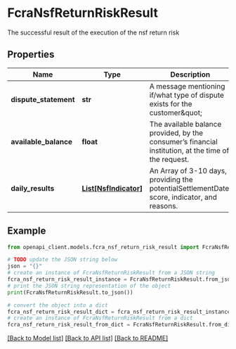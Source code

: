 # FcraNsfReturnRiskResult

The successful result of the execution of the nsf return risk

## Properties

Name | Type | Description | Notes
------------ | ------------- | ------------- | -------------
**dispute_statement** | **str** | A message mentioning if/what type of dispute exists for the customer\&quot; | [optional] 
**available_balance** | **float** | The available balance provided, by the consumer’s financial institution, at the time of the request. | 
**daily_results** | [**List[NsfIndicator]**](NsfIndicator.md) | An Array of 3-10 days, providing the potentialSettlementDate, score, indicator, and reasons. | 

## Example

```python
from openapi_client.models.fcra_nsf_return_risk_result import FcraNsfReturnRiskResult

# TODO update the JSON string below
json = "{}"
# create an instance of FcraNsfReturnRiskResult from a JSON string
fcra_nsf_return_risk_result_instance = FcraNsfReturnRiskResult.from_json(json)
# print the JSON string representation of the object
print(FcraNsfReturnRiskResult.to_json())

# convert the object into a dict
fcra_nsf_return_risk_result_dict = fcra_nsf_return_risk_result_instance.to_dict()
# create an instance of FcraNsfReturnRiskResult from a dict
fcra_nsf_return_risk_result_from_dict = FcraNsfReturnRiskResult.from_dict(fcra_nsf_return_risk_result_dict)
```
[[Back to Model list]](../README.md#documentation-for-models) [[Back to API list]](../README.md#documentation-for-api-endpoints) [[Back to README]](../README.md)


